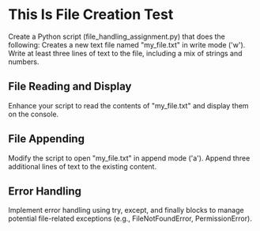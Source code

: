 # This Is File Creation Test

Create a Python script (file_handling_assignment.py) that does the following:
Creates a new text file named "my_file.txt" in write mode ('w').
Write at least three lines of text to the file, including a mix of strings and numbers.

## File Reading and Display
Enhance your script to read the contents of "my_file.txt" and display them on the console.

## File Appending
Modify the script to open "my_file.txt" in append mode ('a').
Append three additional lines of text to the existing content.

## Error Handling
Implement error handling using try, except, and finally blocks to manage potential file-related exceptions (e.g., FileNotFoundError, PermissionError).
